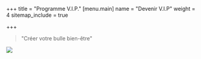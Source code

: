 +++
title = "Programme V.I.P."
[menu.main]
name = "Devenir V.I.P"
weight = 4
sitemap_include = true

+++
> "Créer votre bulle bien-être"

![](/1-10-copie.png)
